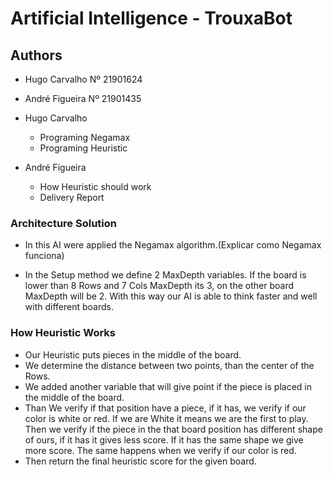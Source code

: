 # Artificial Intelligence - TrouxaBot
## Authors
- Hugo Carvalho Nº 21901624

- André Figueira Nº 21901435

- Hugo Carvalho
  - Programing Negamax
  - Programing Heuristic 

- André Figueira
  - How Heuristic should work
  - Delivery Report

### Architecture Solution

- In this AI were applied the Negamax algorithm.(Explicar como Negamax funciona)
  
- In the Setup method we define 2 MaxDepth variables. If the board is lower than 8 Rows and 7 Cols MaxDepth its 3, on the other board MaxDepth will be 2. With this way our AI is able to think faster and well with different boards.
### How Heuristic Works

- Our Heuristic puts pieces in the middle of the board. 
- We determine the distance between two points, than the center of the Rows.
- We added another variable that will give point if the piece is placed in the middle of the board.
- Than We verify if that position have a piece, if it has, we verify if our color is white or red. If we are White it means we are the first to play. Then we verify if the piece in the that board position has different shape of ours, if it has it gives less score. If it has the same shape we give more score. The same happens when we verify if our color is red.
- Then return the final heuristic score for the given board.